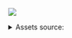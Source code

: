 ![](https://upload.wikimedia.org/wikipedia/commons/thumb/1/17/Dou_Shou_Qi_board.svg/350px-Dou_Shou_Qi_board.svg.png)

<details>
<summary>Assets source:</summary>
https://upload.wikimedia.org/wikipedia/commons/5/57/Doushouqi-rat.svg
https://upload.wikimedia.org/wikipedia/commons/5/59/Doushouqi-cat.svg
https://upload.wikimedia.org/wikipedia/commons/8/8a/Doushouqi-dog.svg
https://upload.wikimedia.org/wikipedia/commons/9/93/Doushouqi-wolf.svg
https://upload.wikimedia.org/wikipedia/commons/1/1a/Doushouqi-leopard.svg
https://upload.wikimedia.org/wikipedia/commons/4/4b/Doushouqi-tiger.svg
https://upload.wikimedia.org/wikipedia/commons/c/c0/Doushouqi-lion.svg
https://upload.wikimedia.org/wikipedia/commons/0/0e/Doushouqi-elephant.svg
</details>